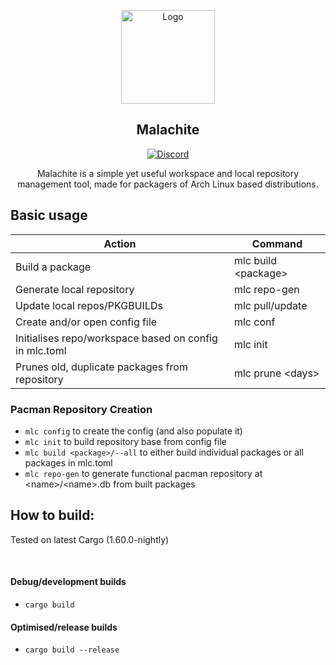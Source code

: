 <p align="center">
  <a href="https://git.getcryst.al/crystal/ame/">
    <img src="https://git.getcryst.al/crystal/branding/raw/branch/main/logos/crystal-logo-minimal.png" alt="Logo" width="150" height="150">
  </a>
</p>
<h2 align="center">Malachite</h2>
<p align="center">
    <a href="https://discord.gg/yp4xpZeAgW"><img alt="Discord" src="https://img.shields.io/discord/825473796227858482?color=blue&label=Discord&logo=Discord&logoColor=white"?link=https://discord.gg/yp4xpZeAgW&link=https://discord.gg/yp4xpZeAgW></a>
</p>

<p align="center">Malachite is a simple yet useful workspace and local repository management tool, made for packagers of Arch Linux based distributions.</p>

## Basic usage

| Action                                                 | Command               |
|--------------------------------------------------------|-----------------------|
| Build a package                                        | mlc build \<package\> |
| Generate local repository                              | mlc repo-gen          |
| Update local repos/PKGBUILDs                           | mlc pull/update       |
| Create and/or open config file                         | mlc conf              |
| Initialises repo/workspace based on config in mlc.toml | mlc init              |
| Prunes old, duplicate packages from repository         | mlc prune \<days\>    |

### Pacman Repository Creation

- `mlc config` to create the config (and also populate it)
- `mlc init` to build repository base from config file
- `mlc build <package>/--all` to either build individual packages or all packages in mlc.toml
- `mlc repo-gen` to generate functional pacman repository at \<name\>/\<name\>.db from built packages

## How to build:

Tested on latest Cargo (1.60.0-nightly)

<br>

#### Debug/development builds

- `cargo build`

#### Optimised/release builds

- `cargo build --release`